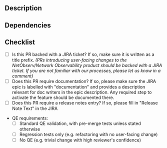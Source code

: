 ## Description

<!-- Please fill-in description here -->

## Dependencies

<!-- Please list here any related PRs with links, that need to be pulled also for testing -->

## Checklist

* [ ] Is this PR backed with a JIRA ticket? If so, make sure it is written as a title prefix. _(PRs introducing user-facing changes to the NetObserv/Network Observability product should be backed with a JIRA ticket. If you are not familiar with our processes, please let us know in a comment)_
* [ ] Does this PR require documentation? If so, please make sure the JIRA epic is labelled with "documentation" and provides a description relevant for doc writers in the epic description. Any required step to activate the feature should be documented there.
* [ ] Does this PR require a release notes entry? If so, please fill in "Release Note Text" in the JIRA
* QE requirements:
  * [ ] Standard QE validation, with pre-merge tests unless stated otherwise
  * [ ] Regression tests only (e.g. refactoring with no user-facing change)
  * [ ] No QE (e.g. trivial change with high reviewer's confidence)
